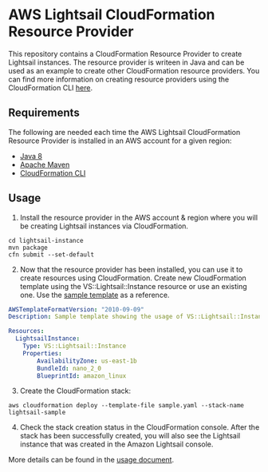 # AWS Lightsail CloudFormation Resource Provider

This repository contains a CloudFormation Resource Provider to create Lightsail instances.  The resource provider is writeen in Java and can be used as an example to create other CloudFormation resource providers.  You can find more information on creating resource providers using the CloudFormation CLI [here](https://docs.aws.amazon.com/cloudformation-cli/latest/userguide/resource-types.html).

## Requirements
The following are needed each time the AWS Lightsail CloudFormation Resource Provider is installed in an AWS account for a given region:
- [Java 8](https://docs.aws.amazon.com/corretto/latest/corretto-8-ug/downloads-list.html)
- [Apache Maven](https://maven.apache.org)
- [CloudFormation CLI](https://docs.aws.amazon.com/cli/latest/userguide/install-cliv2.html)

## Usage

1. Install the resource provider in the AWS account & region where you will be creating Lightsail instances via CloudFormation.
```
cd lightsail-instance
mvn package
cfn submit --set-default
```

2. Now that the resource provider has been installed, you can use it to create resources using CloudFormation.  Create new CloudFormation template using the VS::Lightsail::Instance resource or use an existing one.  Use the [sample template](lightsail-instance/sample.yaml) as a reference.

```yaml
AWSTemplateFormatVersion: "2010-09-09"
Description: Sample template showing the usage of VS::Lightsail::Instance

Resources:
  LightsailInstance:
    Type: VS::Lightsail::Instance
    Properties:
        AvailabilityZone: us-east-1b
        BundleId: nano_2_0
        BlueprintId: amazon_linux
```

3. Create the CloudFormation stack:
```
aws cloudformation deploy --template-file sample.yaml --stack-name lightsail-sample
```

4. Check the stack creation status in the CloudFormation console.  After the stack has been successfully created, you will also see the Lightsail instance that was created in the Amazon Lightsail console.

More details can be found in the [usage document](lightsail-instance/docs/README.md).
